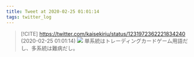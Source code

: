 ```yaml
---
title: Tweet at 2020-02-25 01:01:14
tags: twitter_log
---
```


> [!CITE] https://twitter.com/kaisekiriu/status/1231972362221834240 (2020-02-25 01:01:14)
> ![](https://twitter.com/kaisekiriu/status/1231972362221834240)
> 単系統はトレーディングカードゲーム用語だし、多系統は難病だし。
